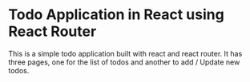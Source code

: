 # Todo Application in React using React Router
This is a simple todo application built with react and react router. It has three pages, one for the list of todos and another to add / Update new todos.
